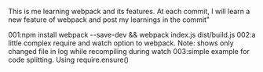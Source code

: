 This is me learning webpack and its features. At each commit, I will learn a new feature of webpack and post my learnings in the commit"

001:npm install webpack --save-dev && webpack index.js dist/build.js
002:a little complex require and watch option to webpack. Note: shows only changed file in log while recompiling during watch
003:simple example for code splitting. Using require.ensure()
